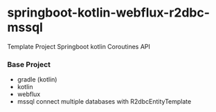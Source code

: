 # springboot-kotlin-webflux-r2dbc-mssql
Template Project Springboot kotlin Coroutines API

### Base Project
- gradle (kotlin)
- kotlin
- webflux
- mssql connect multiple databases with R2dbcEntityTemplate








